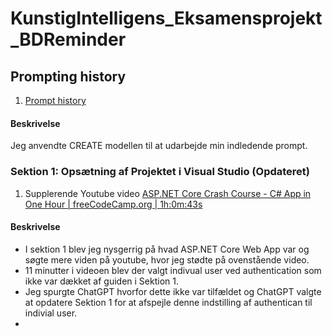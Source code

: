 # KunstigIntelligens_Eksamensprojekt_BDReminder
## Prompting history
1. [Prompt history](https://chatgpt.com/share/dc11506d-26ab-40f1-ba88-8334cb481dd5)
  
#### Beskrivelse
Jeg anvendte CREATE modellen til at udarbejde min indledende prompt.


### Sektion 1: Opsætning af Projektet i Visual Studio (Opdateret)
1. Supplerende Youtube video [ASP.NET Core Crash Course - C# App in One Hour | freeCodeCamp.org | 1h:0m:43s](https://www.youtube.com/watch?v=BfEjDD8mWYg)

#### Beskrivelse
- I sektion 1 blev jeg nysgerrig på hvad ASP.NET Core Web App var og søgte mere viden på youtube, hvor jeg stødte på ovenstående video.
- 11 minutter i videoen blev der valgt indivual user ved authentication som ikke var dækket af guiden i Sektion 1.
- Jeg spurgte ChatGPT hvorfor dette ikke var tilfældet og ChatGPT valgte at opdatere Sektion 1 for at afspejle denne indstilling af authentican til indivial user.
- 

